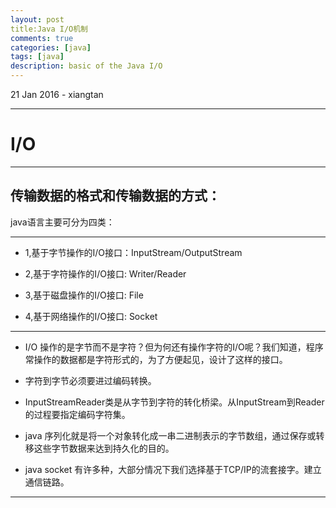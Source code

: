```yaml
---
layout: post
title:Java I/O机制 
comments: true
categories: [java]
tags: [java]
description: basic of the Java I/O
---
```


<p class="meta">21 Jan 2016 - xiangtan</p>
<hr />

# I/O

---


## 传输数据的格式和传输数据的方式：
java语言主要可分为四类：

---

* 1,基于字节操作的I/O接口：InputStream/OutputStream

* 2,基于字符操作的I/O接口: Writer/Reader

* 3,基于磁盘操作的I/O接口: File

* 4,基于网络操作的I/O接口: Socket

---

* I/O 操作的是字节而不是字符？但为何还有操作字符的I/O呢？我们知道，程序常操作的数据都是字符形式的，为了方便起见，设计了这样的接口。

* 字符到字节必须要进过编码转换。

* InputStreamReader类是从字节到字符的转化桥梁。从InputStream到Reader的过程要指定编码字符集。

* java 序列化就是将一个对象转化成一串二进制表示的字节数组，通过保存或转移这些字节数据来达到持久化的目的。

* java socket 有许多种，大部分情况下我们选择基于TCP/IP的流套接字。建立通信链路。


---




 














